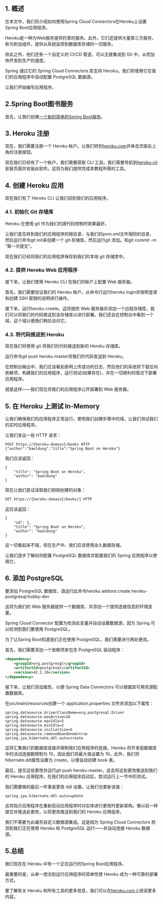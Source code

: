 ## 1. 概述

在本文中，我们将介绍如何使用Spring Cloud Connectors在Heroku上设置Spring Boot应用程序。

Heroku是一种为Web服务提供托管的服务。此外，它们还提供大量第三方服务，称为附加组件，提供从系统监控到数据库存储的一切服务。

除此之外，他们还有一个自定义的 CI/CD 管道，可以无缝集成到 Git 中，从而加快开发到生产的速度。

Spring 通过它的 Spring Cloud Connectors 库支持 Heroku。我们将使用它在我们的应用程序中自动配置 PostgreSQL 数据源。

让我们开始编写应用程序。

## 2.Spring Boot图书服务

首先，让我们创建[一个新的简单的Spring Boot服务](https://www.baeldung.com/spring-boot-start)。

## 3. Heroku 注册

现在，我们需要注册一个 Heroku 帐户。让我们转到[heroku.com](https://www.heroku.com/home)并单击页面右上角的注册按钮。

现在我们已经有了一个帐户，我们需要获取 CLI 工具。我们需要导航到[heroku-cli](https://devcenter.heroku.com/articles/heroku-cli)安装页面并安装此软件。这将为我们提供完成本教程所需的工具。

## 4. 创建 Heroku 应用

现在我们有了 Heroku CLI 让我们回到我们的应用程序。

### 4.1. 初始化 Git 存储库

Heroku 在使用 git 作为我们的源代码控制时效果最好。

让我们首先转到我们的应用程序的根目录，与我们的pom.xml文件相同的目录，然后运行命令git init来创建一个 git 存储库。然后运行git 添加。和git commit -m “第一次提交”。

现在我们已经将我们的应用程序保存到我们的本地 git 存储库中。

### 4.2. 提供 Heroku Web 应用程序

接下来，让我们使用 Heroku CLI 在我们的帐户上配置 Web 服务器。

首先，我们需要验证我们的 Heroku 帐户。从命令行运行heroku login并按照登录和创建 SSH 密钥的说明进行操作。

接下来，运行heroku create。这将提供 Web 服务器并添加一个远程存储库，我们可以将我们的代码推送到该存储库以进行部署。我们还会在控制台中看到一个域，这个域以便我们稍后访问它。

### 4.3. 将代码推送到 Heroku

现在我们将使用 git 将我们的代码推送到新的 Heroku 存储库。

运行命令git push heroku master将我们的代码发送到 Heroku。

在控制台输出中，我们应该看到表明上传成功的日志，然后他们的系统将下载任何依赖项，构建我们的应用程序，运行测试(如果存在)，并在一切顺利的情况下部署应用程序。

就是这样——我们现在将我们的应用程序公开部署到 Web 服务器。

## 5. 在 Heroku 上测试 In-Memory

让我们确保我们的应用程序正常运行。使用我们创建步骤中的域，让我们测试我们的实时应用程序。

让我们发出一些 HTTP 请求：

```plaintext
POST https://{heroku-domain}/books HTTP
{"author":"baeldung","title":"Spring Boot on Heroku"}
```

我们应该返回：

```plaintext
{
    "title": "Spring Boot on Heroku",
    "author": "baeldung"
}
```

现在让我们尝试读取我们刚刚创建的对象：

```bash
GET https://{heroku-domain}/books/1 HTTP
```

这应该返回：

```plaintext
{
    "id": 1,
    "title": "Spring Boot on Heroku",
    "author": "baeldung"
}
```

这一切看起来不错，但在生产中，我们应该使用永久数据存储。

让我们逐步了解如何配置 PostgreSQL 数据库并配置我们的 Spring 应用程序以使用它。

## 6. 添加 PostgreSQL

要添加 PostgreSQL 数据库，请运行此命令heroku addons:create heroku-postgresql:hobby-dev

这将为我们的 Web 服务器提供一个数据库，并添加一个提供连接信息的环境变量。

Spring Cloud Connector 配置为检测此变量并自动设置数据源，因为 Spring 可以检测到我们要使用 PostgreSQL。

为了让Spring Boot知道我们正在使用 PostgreSQL，我们需要进行两处更改。

首先，我们需要添加一个依赖项来包含 PostgreSQL 驱动程序：

```xml
<dependency>
    <groupId>org.postgresql</groupId>
    <artifactId>postgresql</artifactId>
    <version>42.2.10</version>
</dependency>
```

接下来，让我们添加属性，以便 Spring Data Connectors 可以根据其可用资源配置数据库。

在src/main/resources创建一个 application.properties 文件并添加以下属性：

```plaintext
spring.datasource.driverClassName=org.postgresql.Driver
spring.datasource.maxActive=10
spring.datasource.maxIdle=5
spring.datasource.minIdle=2
spring.datasource.initialSize=5
spring.datasource.removeAbandoned=true
spring.jpa.hibernate.ddl-auto=create
```

这将汇集我们的数据库连接并限制我们应用程序的连接。Heroku 将开发层数据库中的活动连接数限制为 10，因此我们将最大值设置为 10。此外，我们将hibernate.ddl属性设置为 create，以便自动创建 book 表。

最后，提交这些更改并运行git push heroku master。这会将这些更改推送到我们的 Heroku 应用程序。在我们的应用程序启动后，尝试运行上一节中的测试。

我们需要做的最后一件事是更改 ddl 设置。让我们也更新该值：

```plaintext
spring.jpa.hibernate.ddl-auto=update
```

这将指示应用程序在重新启动应用程序时对实体进行更改时更新架构。像以前一样提交并推送此更改，以将更改推送到我们的 Heroku 应用程序。

我们不需要为此编写自定义数据源集成。这是因为 Spring Cloud Connectors 检测到我们正在使用 Heroku 和 PostgreSQL 运行——并自动连接 Heroku 数据源。

## 5.总结

我们现在在 Heroku 中有一个正在运行的Spring Boot应用程序。

最重要的是，从单一想法到运行应用程序的简单性使 Heroku 成为一种可靠的部署方式。

要了解有关 Heroku 和所有工具的更多信息，我们可以在[heroku.com](https://www.heroku.com/)上阅读更多内容。